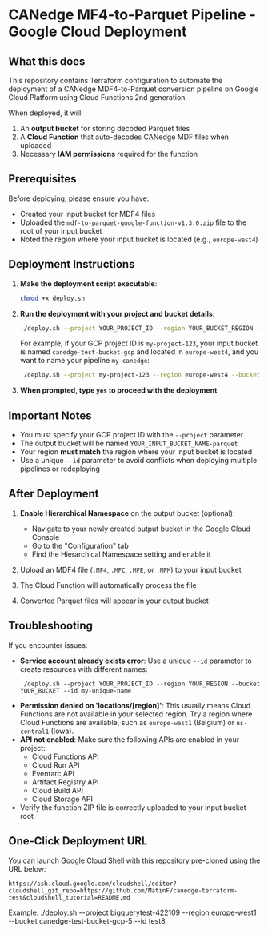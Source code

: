# CANedge MF4-to-Parquet Pipeline - Google Cloud Deployment

## What this does

This repository contains Terraform configuration to automate the deployment of a CANedge MDF4-to-Parquet conversion pipeline on Google Cloud Platform using Cloud Functions 2nd generation.

When deployed, it will:
1. An **output bucket** for storing decoded Parquet files
2. A **Cloud Function** that auto-decodes CANedge MDF files when uploaded
3. Necessary **IAM permissions** required for the function

## Prerequisites

Before deploying, please ensure you have:

- Created your input bucket for MDF4 files
- Uploaded the `mdf-to-parquet-google-function-v1.3.0.zip` file to the root of your input bucket
- Noted the region where your input bucket is located (e.g., `europe-west4`)

## Deployment Instructions

1. **Make the deployment script executable**:

   ```bash
   chmod +x deploy.sh
   ```

2. **Run the deployment with your project and bucket details**:

   ```bash
   ./deploy.sh --project YOUR_PROJECT_ID --region YOUR_BUCKET_REGION --bucket YOUR_INPUT_BUCKET_NAME --id YOUR_PIPELINE_NAME
   ```

   For example, if your GCP project ID is `my-project-123`, your input bucket is named `canedge-test-bucket-gcp` and located in `europe-west4`, and you want to name your pipeline `my-canedge`:

   ```bash
   ./deploy.sh --project my-project-123 --region europe-west4 --bucket canedge-test-bucket-gcp --id my-canedge
   ```

3. **When prompted, type `yes` to proceed with the deployment**

## Important Notes

- You must specify your GCP project ID with the `--project` parameter
- The output bucket will be named `YOUR_INPUT_BUCKET_NAME-parquet`
- Your region **must match** the region where your input bucket is located
- Use a unique `--id` parameter to avoid conflicts when deploying multiple pipelines or redeploying

## After Deployment

1. **Enable Hierarchical Namespace** on the output bucket (optional):
   - Navigate to your newly created output bucket in the Google Cloud Console
   - Go to the "Configuration" tab
   - Find the Hierarchical Namespace setting and enable it

2. Upload an MDF4 file (`.MF4`, `.MFC`, `.MFE`, or `.MFM`) to your input bucket
3. The Cloud Function will automatically process the file
4. Converted Parquet files will appear in your output bucket

## Troubleshooting

If you encounter issues:

- **Service account already exists error**: Use a unique `--id` parameter to create resources with different names:
  ```
  ./deploy.sh --project YOUR_PROJECT_ID --region YOUR_REGION --bucket YOUR_BUCKET --id my-unique-name
  ```
- **Permission denied on 'locations/[region]'**: This usually means Cloud Functions are not available in your selected region. Try a region where Cloud Functions are available, such as `europe-west1` (Belgium) or `us-central1` (Iowa).
- **API not enabled**: Make sure the following APIs are enabled in your project:
  - Cloud Functions API
  - Cloud Run API
  - Eventarc API
  - Artifact Registry API
  - Cloud Build API
  - Cloud Storage API
- Verify the function ZIP file is correctly uploaded to your input bucket root

## One-Click Deployment URL

You can launch Google Cloud Shell with this repository pre-cloned using the URL below:

```
https://ssh.cloud.google.com/cloudshell/editor?cloudshell_git_repo=https://github.com/MatinF/canedge-terraform-test&cloudshell_tutorial=README.md
```

Example:
./deploy.sh --project bigquerytest-422109 --region europe-west1 --bucket canedge-test-bucket-gcp-5 --id test8